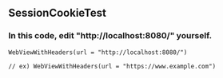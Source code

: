 ## SessionCookieTest

### In this code, edit "http://localhost:8080/" yourself.
```
WebViewWithHeaders(url = "http://localhost:8080/")

// ex) WebViewWithHeaders(url = "https://www.example.com") 
```
